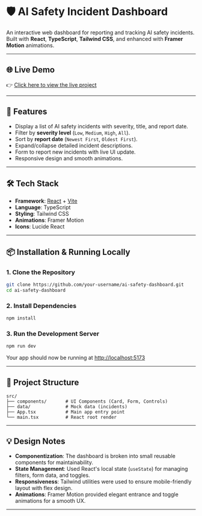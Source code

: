 # 🛡️ AI Safety Incident Dashboard

An interactive web dashboard for reporting and tracking AI safety incidents. Built with **React**, **TypeScript**, **Tailwind CSS**, and enhanced with **Framer Motion** animations.

---

## 🌐 Live Demo

👉 [Click here to view the live project](https://ai-safety-dashboard-rho.vercel.app)

---

## 🚀 Features

- Display a list of AI safety incidents with severity, title, and report date.
- Filter by **severity level** (`Low`, `Medium`, `High`, `All`).
- Sort by **report date** (`Newest First`, `Oldest First`).
- Expand/collapse detailed incident descriptions.
- Form to report new incidents with live UI update.
- Responsive design and smooth animations.

---

## 🛠️ Tech Stack

- **Framework**: [React](https://reactjs.org/) + [Vite](https://vitejs.dev/)
- **Language**: TypeScript
- **Styling**: Tailwind CSS
- **Animations**: Framer Motion
- **Icons**: Lucide React

---

## 📦 Installation & Running Locally

### 1. Clone the Repository

```bash
git clone https://github.com/your-username/ai-safety-dashboard.git
cd ai-safety-dashboard
```

### 2. Install Dependencies

```bash
npm install
```

### 3. Run the Development Server

```bash
npm run dev
```

Your app should now be running at [http://localhost:5173](http://localhost:5173)

---

## 📁 Project Structure

```
src/
├── components/       # UI Components (Card, Form, Controls)
├── data/             # Mock data (incidents)
├── App.tsx           # Main app entry point
└── main.tsx          # React root render
```
---

## 💡 Design Notes

- **Componentization**: The dashboard is broken into small reusable components for maintainability.
- **State Management**: Used React's local state (`useState`) for managing filters, form data, and toggles.
- **Responsiveness**: Tailwind utilities were used to ensure mobile-friendly layout with flex design.
- **Animations**: Framer Motion provided elegant entrance and toggle animations for a smooth UX.

---
